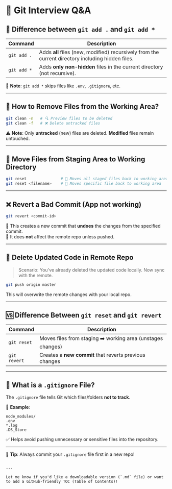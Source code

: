 
# 🧠 Git Interview Q&A

## 🔄 Difference between `git add .` and `git add *`

| Command         | Description |
|----------------|-------------|
| `git add .`     | Adds **all** files (new, modified) recursively from the current directory including hidden files. |
| `git add *`     | Adds **only non-hidden** files in the current directory (not recursive). |

📌 **Note**: `git add *` skips files like `.env`, `.gitignore`, etc.

---

## 🧹 How to Remove Files from the Working Area?

```bash
git clean -n   # 🔍 Preview files to be deleted
git clean -f   # ❌ Delete untracked files
```

⚠️ **Note**: Only **untracked** (new) files are deleted. **Modified** files remain untouched.

---

## 🔁 Move Files from Staging Area to Working Directory

```bash
git reset               # 🔄 Moves all staged files back to working area
git reset <filename>    # 🎯 Moves specific file back to working area
```

---

## ❌ Revert a Bad Commit (App not working)

```bash
git revert <commit-id>
```

🧯 This creates a new commit that **undoes** the changes from the specified commit.  
📌 It does **not** affect the remote repo unless pushed.

---

## 🧼 Delete Updated Code in Remote Repo

> Scenario: You’ve already deleted the updated code locally. Now sync with the remote.

```bash
git push origin master
```

This will overwrite the remote changes with your local repo.

---

## 🆚 Difference Between `git reset` and `git revert`

| Command       | Description |
|---------------|-------------|
| `git reset`   | Moves files from staging ➡️ working area (unstages changes) |
| `git revert`  | Creates a **new commit** that reverts previous changes |

---

## 🚫 What is a `.gitignore` File?

The `.gitignore` file tells Git which files/folders **not to track**.

📄 **Example**:
```
node_modules/
.env
*.log
.DS_Store
```

✅ Helps avoid pushing unnecessary or sensitive files into the repository.

---

📝 **Tip**: Always commit your `.gitignore` file first in a new repo!

```

---

Let me know if you'd like a downloadable version (`.md` file) or want to add a GitHub-friendly TOC (Table of Contents)!
